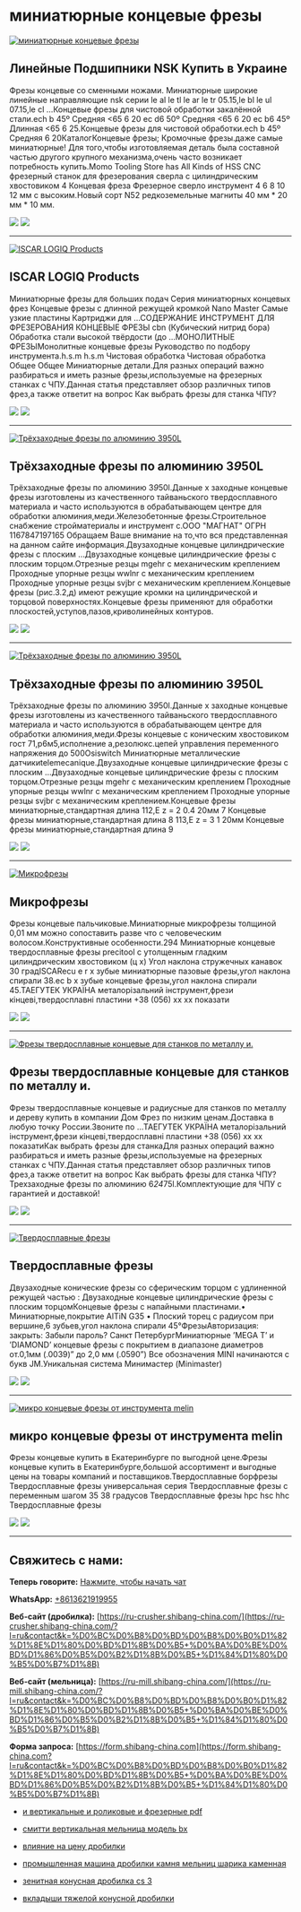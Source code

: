 # миниатюрные концевые фрезы

<a href="https://swt.shibang-china.com/?l=ru&img&k=%D0%BC%D0%B8%D0%BD%D0%B8%D0%B0%D1%82%D1%8E%D1%80%D0%BD%D1%8B%D0%B5+%D0%BA%D0%BE%D0%BD%D1%86%D0%B5%D0%B2%D1%8B%D0%B5+%D1%84%D1%80%D0%B5%D0%B7%D1%8B" target="_blank">![миниатюрные концевые фрезы](http://static.shibang-china.com/all-800x300/1175.jpg)</a>

## Линейные Подшипники NSK Купить в Украине
Фрезы концевые со сменными ножами. Миниатюрные широкие линейные направляющие nsk серии le al le tl le ar le tr 05.15,le bl le ul 07.15,le cl …Концевые фрезы для чистовой обработки закалённой стали.ech b 45&#186; Средняя &lt;65 6 20 ec d6 50&#186; Средняя &lt;65 6 20 ec b6 45&#186; Длинная &lt;65 6 25.Концевые фрезы для чистовой обработки.ech b 45&#186; Средняя 6 20КаталогКонцевые фрезы; Кромочные фрезы.даже самые миниатюрные! Для того,чтобы изготовляемая деталь была составной частью другого крупного механизма,очень часто возникает потребность купить.Momo Tooling Store has All Kinds of HSS CNC фрезерный станок для фрезерования сверла с цилиндрическим хвостовиком 4 Концевая фреза Фрезерное сверло инструмент 4 6 8 10 12 мм с высоким.Новый сорт N52 редкоземельные магниты 40 мм * 20 мм * 10 мм.


<a href="https://whatsapp.shibangsoft.com/WhatsApp.php" target="_blank" title="WhatsApp">![](http://static.shibang-china.com/icon/whatsapp.png)</a> <a href="https://swt.shibang-china.com/?l=ru&icon&k=%D0%BC%D0%B8%D0%BD%D0%B8%D0%B0%D1%82%D1%8E%D1%80%D0%BD%D1%8B%D0%B5+%D0%BA%D0%BE%D0%BD%D1%86%D0%B5%D0%B2%D1%8B%D0%B5+%D1%84%D1%80%D0%B5%D0%B7%D1%8B" target="_blank">![](http://static.shibang-china.com/icon/chat-ru.png)</a>

---

<a href="https://swt.shibang-china.com/?l=ru&img&k=%D0%BC%D0%B8%D0%BD%D0%B8%D0%B0%D1%82%D1%8E%D1%80%D0%BD%D1%8B%D0%B5+%D0%BA%D0%BE%D0%BD%D1%86%D0%B5%D0%B2%D1%8B%D0%B5+%D1%84%D1%80%D0%B5%D0%B7%D1%8B" target="_blank">![ISCAR LOGIQ Products](http://static.shibang-china.com/all-800x300/1386.jpg)</a>

## ISCAR LOGIQ Products
Миниатюрные фрезы для больших подач Серия миниатюрных концевых фрез Концевые фрезы с длинной режущей кромкой Nano Master Самые узкие пластины Картриджи для …СОДЕРЖАНИЕ ИНСТРУМЕНТ ДЛЯ ФРЕЗЕРОВАНИЯ КОНЦЕВЫЕ ФРЕЗЫ cbn (Кубический нитрид бора) Обработка стали высокой твёрдости (до …МОНОЛИТНЫЕ ФРЕЗЫМонолитные концевые фрезы Руководство по подбору инструмента.h.s.m h.s.m Чистовая обработка Чистовая обработка Общее Общее Миниатюрные детали.Для разных операций важно разбираться и иметь разные фрезы,используемые на фрезерных станках с ЧПУ.Данная статья представляет обзор различных типов фрез,а также ответит на вопрос Как выбрать фрезы для станка ЧПУ?


<a href="https://whatsapp.shibangsoft.com/WhatsApp.php" target="_blank" title="WhatsApp">![](http://static.shibang-china.com/icon/whatsapp.png)</a> <a href="https://swt.shibang-china.com/?l=ru&icon&k=%D0%BC%D0%B8%D0%BD%D0%B8%D0%B0%D1%82%D1%8E%D1%80%D0%BD%D1%8B%D0%B5+%D0%BA%D0%BE%D0%BD%D1%86%D0%B5%D0%B2%D1%8B%D0%B5+%D1%84%D1%80%D0%B5%D0%B7%D1%8B" target="_blank">![](http://static.shibang-china.com/icon/chat-ru.png)</a>

---

<a href="https://swt.shibang-china.com/?l=ru&img&k=%D0%BC%D0%B8%D0%BD%D0%B8%D0%B0%D1%82%D1%8E%D1%80%D0%BD%D1%8B%D0%B5+%D0%BA%D0%BE%D0%BD%D1%86%D0%B5%D0%B2%D1%8B%D0%B5+%D1%84%D1%80%D0%B5%D0%B7%D1%8B" target="_blank">![Трёхзаходные фрезы по алюминию 3*9*50L](http://static.shibang-china.com/all-800x300/1312.jpg)</a>

## Трёхзаходные фрезы по алюминию 3*9*50L
Трёхзаходные фрезы по алюминию 3*9*50l.Данные х заходные концевые фрезы изготовлены из качественного тайваньского твердосплавного материала и часто используются в обрабатывающем центре для обработки алюминия,меди.Железобетонные фрезы.Строительное снабжение стройматериалы и инструмент с.ООО &quot;МАГНАТ&quot; ОГРН 1167847197165 Обращаем Ваше внимание на то,что вся представленная на данном сайте информация.Двузаходные концевые цилиндрические фрезы с плоским …Двузаходные концевые цилиндрические фрезы с плоским торцом.Отрезные резцы mgehr с механическим креплением Проходные упорные резцы wwlnr с механическим креплением Проходные упорные резцы svjbr с механическим креплением.Концевые фрезы (рис.3.2,д) имеют режущие кромки на цилиндри&#173;ческой и торцовой поверхностях.Концевые фрезы применяют для обработки плоскостей,уступов,пазов,криволинейных контуров.


<a href="https://whatsapp.shibangsoft.com/WhatsApp.php" target="_blank" title="WhatsApp">![](http://static.shibang-china.com/icon/whatsapp.png)</a> <a href="https://swt.shibang-china.com/?l=ru&icon&k=%D0%BC%D0%B8%D0%BD%D0%B8%D0%B0%D1%82%D1%8E%D1%80%D0%BD%D1%8B%D0%B5+%D0%BA%D0%BE%D0%BD%D1%86%D0%B5%D0%B2%D1%8B%D0%B5+%D1%84%D1%80%D0%B5%D0%B7%D1%8B" target="_blank">![](http://static.shibang-china.com/icon/chat-ru.png)</a>

---

<a href="https://swt.shibang-china.com/?l=ru&img&k=%D0%BC%D0%B8%D0%BD%D0%B8%D0%B0%D1%82%D1%8E%D1%80%D0%BD%D1%8B%D0%B5+%D0%BA%D0%BE%D0%BD%D1%86%D0%B5%D0%B2%D1%8B%D0%B5+%D1%84%D1%80%D0%B5%D0%B7%D1%8B" target="_blank">![Трёхзаходные фрезы по алюминию 3*9*50L](http://static.shibang-china.com/all-800x300/1247.jpg)</a>

## Трёхзаходные фрезы по алюминию 3*9*50L
Трёхзаходные фрезы по алюминию 3*9*50l.Данные х заходные концевые фрезы изготовлены из качественного тайваньского твердосплавного материала и часто используются в обрабатывающем центре для обработки алюминия,меди.Фрезы концевые с коническим хвостовиком гост 71,р6м5,исполнение а,резолюкс.цепей управления переменного напряжения до 500Osiswitch Миниатюрные металлические датчикиtelemecanique.Двузаходные концевые цилиндрические фрезы с плоским …Двузаходные концевые цилиндрические фрезы с плоским торцом.Отрезные резцы mgehr с механическим креплением Проходные упорные резцы wwlnr с механическим креплением Проходные упорные резцы svjbr с механическим креплением.Концевые фрезы миниатюрные,стандартная длина 112,E z = 2 0.4 20мм 7 Концевые фрезы миниатюрные,стандартная длина 8 113,E z = 3 1 20мм Концевые фрезы миниатюрные,стандартная длина 9


<a href="https://whatsapp.shibangsoft.com/WhatsApp.php" target="_blank" title="WhatsApp">![](http://static.shibang-china.com/icon/whatsapp.png)</a> <a href="https://swt.shibang-china.com/?l=ru&icon&k=%D0%BC%D0%B8%D0%BD%D0%B8%D0%B0%D1%82%D1%8E%D1%80%D0%BD%D1%8B%D0%B5+%D0%BA%D0%BE%D0%BD%D1%86%D0%B5%D0%B2%D1%8B%D0%B5+%D1%84%D1%80%D0%B5%D0%B7%D1%8B" target="_blank">![](http://static.shibang-china.com/icon/chat-ru.png)</a>

---

<a href="https://swt.shibang-china.com/?l=ru&img&k=%D0%BC%D0%B8%D0%BD%D0%B8%D0%B0%D1%82%D1%8E%D1%80%D0%BD%D1%8B%D0%B5+%D0%BA%D0%BE%D0%BD%D1%86%D0%B5%D0%B2%D1%8B%D0%B5+%D1%84%D1%80%D0%B5%D0%B7%D1%8B" target="_blank">![Микрофрезы](http://static.shibang-china.com/all-800x300/254.jpg)</a>

## Микрофрезы
Фрезы концевые пальчиковые.Миниатюрные микрофрезы толщиной 0,01 мм можно сопоставить разве что с человеческим волосом.Конструктивные особенности.294 Миниатюрные концевые твердосплавные фрезы precitool с утолщенным гладким цилиндрическим хвостовиком (ц х) Угол наклона стружечных канавок 30 градISCARecu e r х зубые миниатюрные пазовые фрезы,угол наклона спирали 38.ec b х зубые концевые фрезы,угол наклона спирали 45.ТАЕГУТЕК УКРАЇНА металорізальний інструмент,фрези кінцеві,твердосплавні пластини +38 (056) xx xx показати


<a href="https://whatsapp.shibangsoft.com/WhatsApp.php" target="_blank" title="WhatsApp">![](http://static.shibang-china.com/icon/whatsapp.png)</a> <a href="https://swt.shibang-china.com/?l=ru&icon&k=%D0%BC%D0%B8%D0%BD%D0%B8%D0%B0%D1%82%D1%8E%D1%80%D0%BD%D1%8B%D0%B5+%D0%BA%D0%BE%D0%BD%D1%86%D0%B5%D0%B2%D1%8B%D0%B5+%D1%84%D1%80%D0%B5%D0%B7%D1%8B" target="_blank">![](http://static.shibang-china.com/icon/chat-ru.png)</a>

---

<a href="https://swt.shibang-china.com/?l=ru&img&k=%D0%BC%D0%B8%D0%BD%D0%B8%D0%B0%D1%82%D1%8E%D1%80%D0%BD%D1%8B%D0%B5+%D0%BA%D0%BE%D0%BD%D1%86%D0%B5%D0%B2%D1%8B%D0%B5+%D1%84%D1%80%D0%B5%D0%B7%D1%8B" target="_blank">![Фрезы твердосплавные концевые для станков по металлу и.](http://static.shibang-china.com/all-800x300/357.jpg)</a>

## Фрезы твердосплавные концевые для станков по металлу и.
Фрезы твердосплавные концевые и радиусные для станков по металлу и дереву купить в компании Дом Фрез по низким ценам.Доставка в любую точку России.Звоните по …ТАЕГУТЕК УКРАЇНА металорізальний інструмент,фрези кінцеві,твердосплавні пластини +38 (056) xx xx показатиКак выбрать фрезы для станкаДля разных операций важно разбираться и иметь разные фрезы,используемые на фрезерных станках с ЧПУ.Данная статья представляет обзор различных типов фрез,а также ответит на вопрос Как выбрать фрезы для станка ЧПУ?Трехзаходные фрезы по алюминию 6*24*75l.Комплектующие для ЧПУ с гарантией и доставкой!


<a href="https://whatsapp.shibangsoft.com/WhatsApp.php" target="_blank" title="WhatsApp">![](http://static.shibang-china.com/icon/whatsapp.png)</a> <a href="https://swt.shibang-china.com/?l=ru&icon&k=%D0%BC%D0%B8%D0%BD%D0%B8%D0%B0%D1%82%D1%8E%D1%80%D0%BD%D1%8B%D0%B5+%D0%BA%D0%BE%D0%BD%D1%86%D0%B5%D0%B2%D1%8B%D0%B5+%D1%84%D1%80%D0%B5%D0%B7%D1%8B" target="_blank">![](http://static.shibang-china.com/icon/chat-ru.png)</a>

---

<a href="https://swt.shibang-china.com/?l=ru&img&k=%D0%BC%D0%B8%D0%BD%D0%B8%D0%B0%D1%82%D1%8E%D1%80%D0%BD%D1%8B%D0%B5+%D0%BA%D0%BE%D0%BD%D1%86%D0%B5%D0%B2%D1%8B%D0%B5+%D1%84%D1%80%D0%B5%D0%B7%D1%8B" target="_blank">![Твердосплавные фрезы](http://static.shibang-china.com/all-800x300/1250.jpg)</a>

## Твердосплавные фрезы
Двузаходные конические фрезы со сферическим торцом с удлиненной режущей частью : Двузаходные концевые цилиндрические фрезы с плоским торцомКонцевые фрезы с напайными пластинами.• Миниатюрные,покрытие AlTiN G35 • Плоский торец с радиусом при вершине,6 зубьев,угол наклона спирали 45&#176;ФрезыАвторизация: закрыть: Забыли пароль? Санкт ПетербургМиниатюрные ’MEGA T’ и ’DIAMOND’ концевые фрезы с покрытием в диапазоне диаметров от.0,1мм (.0039)” до 2,0 мм (.0590”) Все обозначения MINI начинаются с букв JM.Уникальная система Минимастер (Minimaster)


<a href="https://whatsapp.shibangsoft.com/WhatsApp.php" target="_blank" title="WhatsApp">![](http://static.shibang-china.com/icon/whatsapp.png)</a> <a href="https://swt.shibang-china.com/?l=ru&icon&k=%D0%BC%D0%B8%D0%BD%D0%B8%D0%B0%D1%82%D1%8E%D1%80%D0%BD%D1%8B%D0%B5+%D0%BA%D0%BE%D0%BD%D1%86%D0%B5%D0%B2%D1%8B%D0%B5+%D1%84%D1%80%D0%B5%D0%B7%D1%8B" target="_blank">![](http://static.shibang-china.com/icon/chat-ru.png)</a>

---

<a href="https://swt.shibang-china.com/?l=ru&img&k=%D0%BC%D0%B8%D0%BD%D0%B8%D0%B0%D1%82%D1%8E%D1%80%D0%BD%D1%8B%D0%B5+%D0%BA%D0%BE%D0%BD%D1%86%D0%B5%D0%B2%D1%8B%D0%B5+%D1%84%D1%80%D0%B5%D0%B7%D1%8B" target="_blank">![микро концевые фрезы от инструмента melin](http://static.shibang-china.com/all-800x300/453.jpg)</a>

## микро концевые фрезы от инструмента melin
Фрезы концевые купить в Екатеринбурге по выгодной цене.Фрезы концевые купить в Екатеринбурге,большой ассортимент и выгодные цены на товары компаний и поставщиков.Твердосплавные борфрезы Твердосплавные фрезы универсальная серия Твердосплавные фрезы с переменным шагом 35 38 градусов Твердосплавные фрезы hpc hsc hhc Твердосплавные фрезы

<a href="https://whatsapp.shibangsoft.com/WhatsApp.php" target="_blank" title="WhatsApp">![](http://static.shibang-china.com/icon/whatsapp.png)</a> <a href="https://swt.shibang-china.com/?l=ru&icon&k=%D0%BC%D0%B8%D0%BD%D0%B8%D0%B0%D1%82%D1%8E%D1%80%D0%BD%D1%8B%D0%B5+%D0%BA%D0%BE%D0%BD%D1%86%D0%B5%D0%B2%D1%8B%D0%B5+%D1%84%D1%80%D0%B5%D0%B7%D1%8B" target="_blank">![](http://static.shibang-china.com/icon/chat-ru.png)</a>

---
## Свяжитесь с нами:

**Теперь говорите:** [Нажмите, чтобы начать чат](https://swt.shibang-china.com?l=ru&contact&k=%D0%BC%D0%B8%D0%BD%D0%B8%D0%B0%D1%82%D1%8E%D1%80%D0%BD%D1%8B%D0%B5+%D0%BA%D0%BE%D0%BD%D1%86%D0%B5%D0%B2%D1%8B%D0%B5+%D1%84%D1%80%D0%B5%D0%B7%D1%8B)

**WhatsApp:**  [+8613621919955](https://whatsapp.shibangsoft.com/WhatsApp.php)

**Веб-сайт (дробилка):** [https://ru-crusher.shibang-china.com/](https://ru-crusher.shibang-china.com/?l=ru&contact&k=%D0%BC%D0%B8%D0%BD%D0%B8%D0%B0%D1%82%D1%8E%D1%80%D0%BD%D1%8B%D0%B5+%D0%BA%D0%BE%D0%BD%D1%86%D0%B5%D0%B2%D1%8B%D0%B5+%D1%84%D1%80%D0%B5%D0%B7%D1%8B)

**Веб-сайт (мельница):** [https://ru-mill.shibang-china.com/](https://ru-mill.shibang-china.com/?l=ru&contact&k=%D0%BC%D0%B8%D0%BD%D0%B8%D0%B0%D1%82%D1%8E%D1%80%D0%BD%D1%8B%D0%B5+%D0%BA%D0%BE%D0%BD%D1%86%D0%B5%D0%B2%D1%8B%D0%B5+%D1%84%D1%80%D0%B5%D0%B7%D1%8B)

**Форма запроса:** [https://form.shibang-china.com](https://form.shibang-china.com?l=ru&contact&k=%D0%BC%D0%B8%D0%BD%D0%B8%D0%B0%D1%82%D1%8E%D1%80%D0%BD%D1%8B%D0%B5+%D0%BA%D0%BE%D0%BD%D1%86%D0%B5%D0%B2%D1%8B%D0%B5+%D1%84%D1%80%D0%B5%D0%B7%D1%8B)

* [и вертикальные и роликовые и фрезерные pdf](../133/%D0%B8%20%D0%B2%D0%B5%D1%80%D1%82%D0%B8%D0%BA%D0%B0%D0%BB%D1%8C%D0%BD%D1%8B%D0%B5%20%D0%B8%20%D1%80%D0%BE%D0%BB%D0%B8%D0%BA%D0%BE%D0%B2%D1%8B%D0%B5%20%D0%B8%20%D1%84%D1%80%D0%B5%D0%B7%D0%B5%D1%80%D0%BD%D1%8B%D0%B5%20pdf.md)

* [смитти вертикальная мельница модель bx](../132/%D1%81%D0%BC%D0%B8%D1%82%D1%82%D0%B8%20%D0%B2%D0%B5%D1%80%D1%82%D0%B8%D0%BA%D0%B0%D0%BB%D1%8C%D0%BD%D0%B0%D1%8F%20%D0%BC%D0%B5%D0%BB%D1%8C%D0%BD%D0%B8%D1%86%D0%B0%20%D0%BC%D0%BE%D0%B4%D0%B5%D0%BB%D1%8C%20bx.md)

* [влияние на цену дробилки](../131/%D0%B2%D0%BB%D0%B8%D1%8F%D0%BD%D0%B8%D0%B5%20%D0%BD%D0%B0%20%D1%86%D0%B5%D0%BD%D1%83%20%D0%B4%D1%80%D0%BE%D0%B1%D0%B8%D0%BB%D0%BA%D0%B8.md)

* [промышленная машина дробилки камня мельниц шарика каменная](../133/%D0%BF%D1%80%D0%BE%D0%BC%D1%8B%D1%88%D0%BB%D0%B5%D0%BD%D0%BD%D0%B0%D1%8F%20%D0%BC%D0%B0%D1%88%D0%B8%D0%BD%D0%B0%20%D0%B4%D1%80%D0%BE%D0%B1%D0%B8%D0%BB%D0%BA%D0%B8%20%D0%BA%D0%B0%D0%BC%D0%BD%D1%8F%20%D0%BC%D0%B5%D0%BB%D1%8C%D0%BD%D0%B8%D1%86%20%D1%88%D0%B0%D1%80%D0%B8%D0%BA%D0%B0%20%D0%BA%D0%B0%D0%BC%D0%B5%D0%BD%D0%BD%D0%B0%D1%8F.md)

* [зенитная конусная дробилка cs 3](../134/%D0%B7%D0%B5%D0%BD%D0%B8%D1%82%D0%BD%D0%B0%D1%8F%20%D0%BA%D0%BE%D0%BD%D1%83%D1%81%D0%BD%D0%B0%D1%8F%20%D0%B4%D1%80%D0%BE%D0%B1%D0%B8%D0%BB%D0%BA%D0%B0%20cs%203.md)

* [вкладыши тяжелой конусной дробилки](../132/%D0%B2%D0%BA%D0%BB%D0%B0%D0%B4%D1%8B%D1%88%D0%B8%20%D1%82%D1%8F%D0%B6%D0%B5%D0%BB%D0%BE%D0%B9%20%D0%BA%D0%BE%D0%BD%D1%83%D1%81%D0%BD%D0%BE%D0%B9%20%D0%B4%D1%80%D0%BE%D0%B1%D0%B8%D0%BB%D0%BA%D0%B8.md)